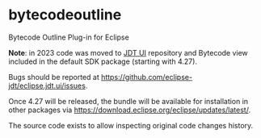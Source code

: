 # bytecodeoutline
Bytecode Outline Plug-in for Eclipse

**Note**: in 2023 code was moved to [JDT UI](https://github.com/eclipse-jdt/eclipse.jdt.ui/tree/master/org.eclipse.jdt.bcoview) repository 
and Bytecode view included in the default SDK package (starting with 4.27).

Bugs should be reported at https://github.com/eclipse-jdt/eclipse.jdt.ui/issues.

Once 4.27 will be released, the bundle will be available for installation in other packages via https://download.eclipse.org/eclipse/updates/latest/.

The source code exists to allow inspecting original code changes history.
